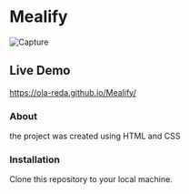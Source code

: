 # Mealify

![Capture](https://github.com/user-attachments/assets/3c64b5b4-a376-4244-80f1-b1c44f11264b)

## Live Demo

https://ola-reda.github.io/Mealify/

### About

the project was created using HTML and CSS

### Installation

Clone this repository to your local machine.
